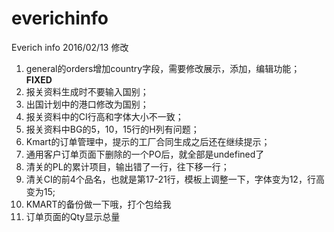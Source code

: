 # everichinfo
Everich info
2016/02/13 修改  
1. general的orders增加country字段，需要修改展示，添加，编辑功能； **FIXED**  
2. 报关资料生成时不要输入国别；  
3. 出国计划中的港口修改为国别；  
4. 报关资料中的CI行高和字体大小不一致；  
5. 报关资料中BG的5，10，15行的H列有问题；  
6. Kmart的订单管理中，提示的工厂合同生成之后还在继续提示；  
7. 通用客户订单页面下删除的一个PO后，就全部是undefined了  
8. 清关的PL的累计项目，输出错了一行，往下移一行；  
9. 清关CI的前4个品名，也就是第17-21行，模板上调整一下，字体变为12，行高变为15;  
10. KMART的备份做一下哦，打个包给我  
11. 订单页面的Qty显示总量
